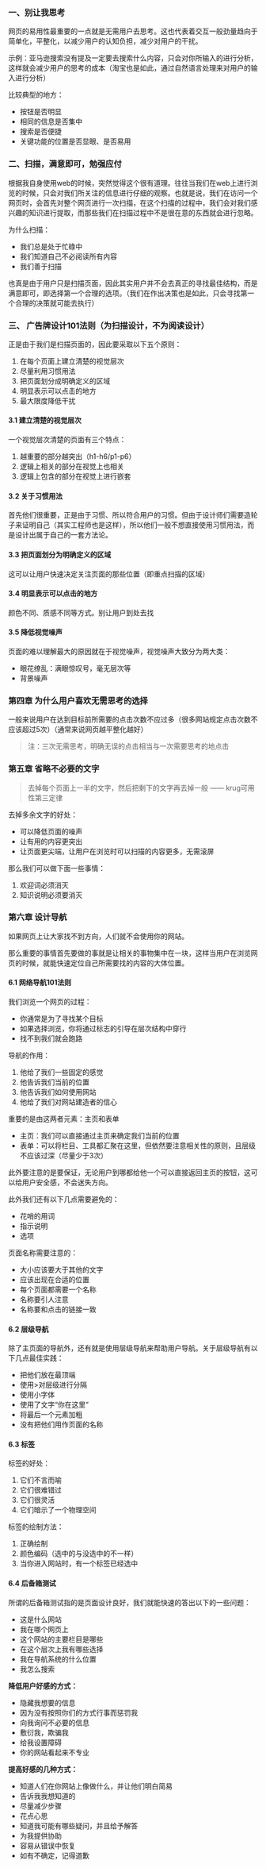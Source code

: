 ### 一、别让我思考
网页的易用性最重要的一点就是无需用户去思考。这也代表着交互一般劲量趋向于简单化，平整化，以减少用户的认知负担，减少对用户的干扰。

示例：亚马逊搜索没有提及一定要去搜索什么内容，只会对你所输入的进行分析，这样就会减少用户的思考的成本（淘宝也是如此，通过自然语言处理来对用户的输入进行分析）

比较典型的地方：
- 按钮是否明显
- 相同的信息是否集中
- 搜索是否便捷
- 关键功能的位置是否显眼、是否易用

### 二、扫描，满意即可，勉强应付
根据我自身使用web的时候，突然觉得这个很有道理。往往当我们在web上进行浏览的时候，只会对我们所关注的信息进行仔细的观察。也就是说，我们在访问一个网页时，会首先对整个网页进行一次扫描，在这个扫描的过程中，我们会对我们感兴趣的知识进行提取，而那些我们在扫描过程中不是很在意的东西就会进行忽略。

为什么扫描：
- 我们总是处于忙碌中
- 我们知道自己不必阅读所有内容
- 我们善于扫描

也真是由于用户只是扫描页面，因此其实用户并不会去真正的寻找最佳结构，而是满意即可，即选择第一个合理的选项。（我们在作出决策也是如此，只会寻找第一个合理的决策就可能去执行）


### 三、 广告牌设计101法则（为扫描设计，不为阅读设计）
正是由于我们是扫描页面的，因此要采取以下五个原则：
1. 在每个页面上建立清楚的视觉层次
2. 尽量利用习惯用法
3. 把页面划分成明确定义的区域
4. 明显表示可以点击的地方
5. 最大限度降低干扰

#### 3.1 建立清楚的视觉层次
一个视觉层次清楚的页面有三个特点：
1. 越重要的部分越突出（h1-h6/p1-p6）
2. 逻辑上相关的部分在视觉上也相关
3. 逻辑上包含的部分在视觉上进行嵌套


#### 3.2 关于习惯用法
首先他们很重要，正是由于习惯、所以符合用户的习惯。但由于设计师们需要造轮子来证明自己（其实工程师也是这样），所以他们一般不想直接使用习惯用法，而是设计出属于自己的一套方法论。

#### 3.3 把页面划分为明确定义的区域
这可以让用户快速决定关注页面的那些位置（即重点扫描的区域）

#### 3.4 明显表示可以点击的地方
颜色不同、质感不同等方式。别让用户到处去找

#### 3.5 降低视觉噪声
页面的难以理解最大的原因就在于视觉噪声，视觉噪声大致分为两大类：
- 眼花缭乱：满眼惊叹号，毫无层次等
- 背景噪声

### 第四章 为什么用户喜欢无需思考的选择
一般来说用户在达到目标前所需要的点击次数不应过多（很多网站规定点击次数不应该超过5次）（通常来说网页越平整化越好）

> 注：三次无需思考，明确无误的点击相当与一次需要思考的地点击

### 第五章 省略不必要的文字
> 去掉每个页面上一半的文字，然后把剩下的文字再去掉一般 —— krug可用性第三定律

去掉多余文字的好处：
- 可以降低页面的噪声
- 让有用的内容更突出
- 让页面更尖端，让用户在浏览时可以扫描的内容更多，无需滚屏

那么我们可以做下面一些事情：
1. 欢迎词必须消灭
2. 知识说明必须要消灭

### 第六章 设计导航
如果网页上让大家找不到方向，人们就不会使用你的网站。

那么重要的事情首先要做的事就是让相关的事物集中在一块，这样当用户在浏览网页的时候，就能快速定位自己所需要找的内容的大体位置。

#### 6.1 网络导航101法则
我们浏览一个网页的过程：
- 你通常是为了寻找某个目标
- 如果选择浏览，你将通过标志的引导在层次结构中穿行
- 找不到我们就会跑路

导航的作用：
1. 他给了我们一些固定的感觉
2. 他告诉我们当前的位置
3. 他告诉我们如何使用网站
4. 他给了我们对网站建造者的信心

重要的是由这两者元素：主页和表单
- 主页：我们可以直接通过主页来确定我们当前的位置
- 表单：可以将栏目、工具都汇聚在这里，但依然要注意相关性的原则，且层级不应该过深（尽量少于3次）

此外要注意的是要保证，无论用户到哪都给他一个可以直接返回主页的按钮，这可以给用户安全感，不会迷失方向。

此外我们还有以下几点需要避免的：
- 花哨的用词
- 指示说明
- 选项

页面名称需要注意的：
- 大小应该要大于其他的文字
- 应该出现在合适的位置
- 每个页面都需要一个名称
- 名称要引人注意
- 名称要和点击的链接一致

#### 6.2 层级导航
除了主页面的导航外，还有就是使用层级导航来帮助用户导航。关于层级导航有以下几点最佳实践：
- 把他们放在最顶端
- 使用>对层级进行分隔
- 使用小字体
- 使用了文字“你在这里”
- 将最后一个元素加粗
- 没有把他们用作页面的名称

#### 6.3 标签
标签的好处：
1. 它们不言而喻
2. 它们很难错过
3. 它们很灵活
4. 它们暗示了一个物理空间

标签的绘制方法：
1. 正确绘制
2. 颜色编码（选中的与没选中的不一样）
3. 当你进入网站时，有一个标签已经选中

#### 6.4 后备箱测试
所谓的后备箱测试指的是页面设计良好，我们就能快速的答出以下的一些问题：
- 这是什么网站
- 我在哪个网页上
- 这个网站的主要栏目是哪些
- 在这个层次上我有哪些选择
- 我在导航系统的什么位置
- 我怎么搜索

**降低用户好感的方式：**
- 隐藏我想要的信息
- 因为没有按照你们的方式行事而惩罚我
- 向我询问不必要的信息
- 敷衍我，欺骗我
- 给我设置障碍
- 你的网站看起来不专业

**提高好感的几种方式：**
- 知道人们在你网站上像做什么，并让他们明白简易
- 告诉我我想知道的
- 尽量减少步骤
- 花点心思
- 知道我可能有哪些疑问，并且给予解答
- 为我提供协助
- 容易从错误中恢复
- 如有不确定，记得道歉
